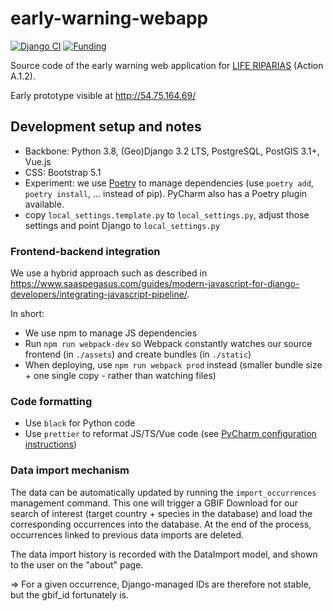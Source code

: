 # early-warning-webapp

<!-- badges: start -->
[![Django CI](https://github.com/riparias/early-warning-webapp/actions/workflows/django_tests.yml/badge.svg)](https://github.com/riparias/early-warning-webapp/actions/workflows/django_tests.yml)
[![Funding](https://img.shields.io/static/v1?label=powered+by&message=LIFE+RIPARIAS&labelColor=323232&color=00a58d)](https://www.riparias.be/)
<!-- badges: end -->

Source code of the early warning web application for [LIFE RIPARIAS](https://www.riparias.be/) (Action A.1.2).

Early prototype visible at http://54.75.164.69/

## Development setup and notes

- Backbone: Python 3.8, (Geo)Django 3.2 LTS, PostgreSQL, PostGIS 3.1+, Vue.js
- CSS: Bootstrap 5.1  
- Experiment: we use [Poetry](https://python-poetry.org/) to manage dependencies (use `poetry add`, `poetry install`, ... instead of pip). PyCharm also has a Poetry plugin available.
- copy `local_settings.template.py` to `local_settings.py`, adjust those settings and point Django to `local_settings.py`

### Frontend-backend integration

We use a hybrid approach such as described in https://www.saaspegasus.com/guides/modern-javascript-for-django-developers/integrating-javascript-pipeline/.

In short:

- We use npm to manage JS dependencies
- Run `npm run webpack-dev` so Webpack constantly watches our source frontend (in `./assets`) and create bundles (in `./static`)
- When deploying, use `npm run webpack prod` instead (smaller bundle size + one single copy - rather than watching files)

### Code formatting

- Use `black` for Python code
- Use `prettier` to reformat JS/TS/Vue code (see [PyCharm configuration instructions](https://www.jetbrains.com/help/pycharm/prettier.html))

### Data import mechanism

The data can be automatically updated by running the `import_occurrences` management command. This one will trigger a 
GBIF Download for our search of interest (target country + species in the database) and load the corresponding 
occurrences into the database. At the end of the process, occurrences linked to previous data imports are deleted.

The data import history is recorded with the DataImport model, and shown to the user on the "about" page.

=> For a given occurrence, Django-managed IDs are therefore not stable, but the gbif_id fortunately is.
